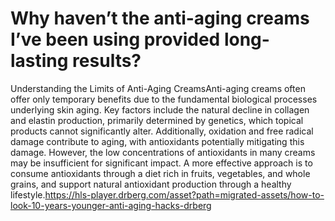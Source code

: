 # Why haven’t the anti-aging creams I’ve been using provided long-lasting results?

Understanding the Limits of Anti-Aging CreamsAnti-aging creams often offer only temporary benefits due to the fundamental biological processes underlying skin aging. Key factors include the natural decline in collagen and elastin production, primarily determined by genetics, which topical products cannot significantly alter. Additionally, oxidation and free radical damage contribute to aging, with antioxidants potentially mitigating this damage. However, the low concentrations of antioxidants in many creams may be insufficient for significant impact. A more effective approach is to consume antioxidants through a diet rich in fruits, vegetables, and whole grains, and support natural antioxidant production through a healthy lifestyle.https://hls-player.drberg.com/asset?path=migrated-assets/how-to-look-10-years-younger-anti-aging-hacks-drberg